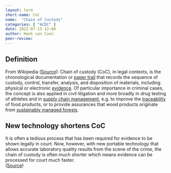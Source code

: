 ```yaml
---
layout: term
short-name: CoC
name:  "Chain of Custody"
categories: [ "ACDC" ]
date: 2022-07-15 12:00
author: Henk van Cann
peer-review:
---
```


## Definition
From Wikipedia ([Source](https://en.wikipedia.org/wiki/Chain_of_custody)):
Chain of custody (CoC), in legal contexts, is the chronological documentation or [paper trail](https://en.wiktionary.org/wiki/paper_trail) that records the sequence of custody, control, transfer, analysis, and disposition of materials, including physical or electronic [evidence](https://en.wikipedia.org/wiki/Evidence). Of particular importance in criminal cases, the concept is also applied in civil litigation and more broadly in drug testing of athletes and in [supply chain management](https://en.wikipedia.org/wiki/Supply_chain_management), e.g. to improve the [traceability](https://en.wikipedia.org/wiki/Traceability) of food products, or to provide assurances that wood products originate from [sustainably managed forests](https://en.wikipedia.org/wiki/Sustainable_forest_management).

## New technology shortens CoC

It is often a tedious process that has been required for evidence to be shown legally in court. Now, however, with new portable technology that allows accurate laboratory quality results from the scene of the crime, the chain of custody is often much shorter which means evidence can be processed for court much faster.\
([Source](https://en.wikipedia.org/wiki/Chain_of_custody))